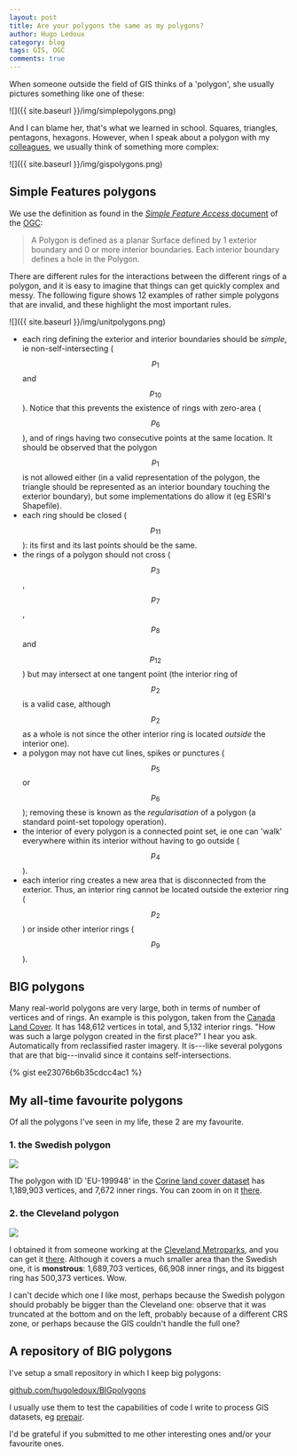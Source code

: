 ```yaml
---
layout: post
title: Are your polygons the same as my polygons? 
author: Hugo Ledoux
category: blog
tags: GIS, OGC
comments: true
---
```



When someone outside the field of GIS thinks of a 'polygon', she usually pictures something like one of these:

![]({{ site.baseurl }}/img/simplepolygons.png)

And I can blame her, that's what we learned in school. Squares, triangles, pentagons, hexagons.
However, when I speak about a polygon with my [colleagues](http://3dgeoinfo.bk.tudelft.nl/about/), we usually think of something more complex:

![]({{ site.baseurl }}/img/gispolygons.png)


## Simple Features polygons

We use the definition as found in the [*Simple Feature Access* document](http://www.opengeospatial.org/standards/sfa) of the [OGC](http://www.opengeospatial.org): 

> A Polygon is defined as a planar Surface defined by 1 exterior boundary and 0 or more interior boundaries. Each interior boundary defines a hole in the Polygon.

There are different rules for the interactions between the different rings of a polygon, and it is easy to imagine that things can get quickly complex and messy.
The following figure shows 12 examples of rather simple polygons that are invalid, and these highlight the most important rules.

![]({{ site.baseurl }}/img/unitpolygons.png)

  - each ring defining the exterior and interior boundaries should be *simple*, ie non-self-intersecting ($$p_{1}$$ and $$p_{10}$$). Notice that this prevents the existence of rings with zero-area ($$p_{6}$$), and of rings having two consecutive points at the same location. It should be observed that the polygon $$p_{1}$$ is not allowed either (in a valid representation of the polygon, the triangle should be represented as an interior boundary touching the exterior boundary), but some implementations do allow it (eg ESRI's Shapefile).
  - each ring should be closed ($$p_{11}$$): its first and its last points should be the same.
  - the rings of a polygon should not cross ($$p_{3}$$, $$p_{7}$$, $$p_{8}$$ and $$p_{12}$$) but may intersect at one tangent point (the interior ring of $$p_{2}$$ is a valid case, although $$p_2$$ as a whole is not since the other interior ring is located *outside* the interior one).
  - a polygon may not have cut lines, spikes or punctures ($$p_{5}$$ or $$p_{6}$$); removing these is known as the *regularisation* of a polygon (a standard point-set topology operation).
  - the interior of every polygon is a connected point set, ie one can 'walk' everywhere within its interior without having to go outside ($$p_{4}$$).
  - each interior ring creates a new area that is disconnected from the exterior. Thus, an interior ring cannot be located outside the exterior ring ($$p_{2}$$) or inside other interior rings ($$p_{9}$$).


## BIG polygons

Many real-world polygons are very large, both in terms of number of vertices and of rings.
An example is this polygon, taken from the [Canada Land Cover](http://www.geobase.ca/geobase/en/data/landcover/index.html).
It has 148,612 vertices in total, and 5,132 interior rings.
"How was such a large polygon created in the first place?" I hear you ask. 
Automatically from reclassified raster imagery.
It is---like several polygons that are that big---invalid since it contains self-intersections. 

{% gist ee23076b6b35cdcc4ac1 %}


## My all-time favourite polygons

Of all the polygons I've seen in my life, these 2 are my favourite.

### 1. the Swedish polygon

[<img src="{{ site.baseurl }}/img/bigpolygon_sweden.png">](https://github.com/hugoledoux/BIGpolygons/blob/master/EU-199948.geojson)

The polygon with ID 'EU-199948' in the [Corine land cover dataset](http://www.eea.europa.eu/data-and-maps/data/clc-2006-vector-data-version-3) has 1,189,903 vertices, and 7,672  inner rings.
You can zoom in on it [there](https://github.com/hugoledoux/BIGpolygons/blob/master/EU-199948.geojson).

### 2. the Cleveland polygon

[<img src="{{ site.baseurl }}/img/bigpolygon_cleveland.png">](https://github.com/hugoledoux/BIGpolygons/blob/master/cleveland.geojson)

I obtained it from someone working at the [Cleveland Metroparks](http://clevelandmetroparks.com), and you can get it [there](https://github.com/hugoledoux/BIGpolygons/blob/master/cleveland.geojson).
Although it covers a much smaller area than the Swedish one, it is **monstrous**: 1,689,703 vertices, 66,908 inner rings, and its biggest ring has 500,373 vertices. Wow.

I can't decide which one I like most, perhaps because the Swedish polygon should probably be bigger than the Cleveland one: observe that it was truncated at the bottom and on the left, probably because of a different CRS zone, or perhaps because the GIS couldn't handle the full one?


## A repository of BIG polygons

I've setup a small repository in which I keep big polygons:

<a href="https://github.com/hugoledoux/BIGpolygons"><i class="fa fa-github fa-lg"></i> github.com/hugoledoux/BIGpolygons</a>

I usually use them to test the capabilities of code I write to process GIS datasets, eg [prepair](https://github.com/tudelft3d/prepair).

I'd be grateful if you submitted to me other interesting ones and/or your favourite ones. 
